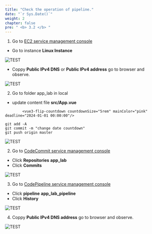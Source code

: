 ```yaml
---
title: "Check the operation of pipeline."
date: "`r Sys.Date()`"
weight: 2
chapter: false
pre: " <b> 3.2 </b> "
---
```


1. Go to [EC2 service management console](https://ap-southeast-1.console.aws.amazon.com/ec2/home)

- Go to instance **Linux Instance**

![TEST](/images/3.createpipeline/007-createpipeline.png)

- Coppy **Public IPv4 DNS** or **Public IPv4 address** go to browser and observe.

![TEST](/images/3.createpipeline/008-createpipeline.png)


2. Go to folder app_lab in local

- update content file **src/App.vue**

```
        <vue3-flip-countdown countdownSize="5rem" mainColor="pink" deadline="2024-01-01 00:00:00"/>
```

```
git add -A
git commit -m "change date countdown"
git push origin master
```
![TEST](/images/3.createpipeline/009-createpipeline.png)

2. Go to [CodeCommit service management console](https://ap-southeast-1.console.aws.amazon.com/codesuite/codecommit/repositories)
- Click **Repositories** **app_lab**
- Click **Commits**

![TEST](/images/3.createpipeline/010-createpipeline.png)

3. Go to [CodePipeline service management console](https://ap-southeast-1.console.aws.amazon.com/codesuite/codepipeline/pipelines)

- Click **pipeline** **app_lab_pipeline**
- Click **History**

![TEST](/images/3.createpipeline/011-createpipeline.png)

4. Coppy **Public IPv4 DNS address**  go to browser and observe.

![TEST](/images/3.createpipeline/012-createpipeline.png)